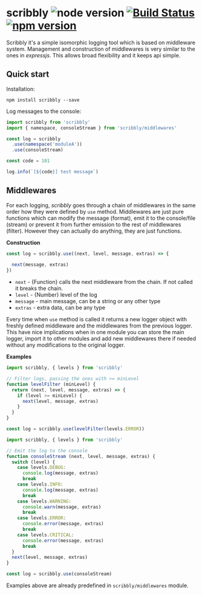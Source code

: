 # scribbly ![node version](https://img.shields.io/node/v/scribbly.svg) [![Build Status](https://travis-ci.org/pawelgalazka/scribbly.svg?branch=master)](https://travis-ci.org/pawelgalazka/scribbly) [![npm version](https://badge.fury.io/js/scribbly.svg)](https://badge.fury.io/js/scribbly)

Scribbly it's a simple isomorphic logging tool which is based on middleware system. 
Management and construction of middlewares is very similar to the ones in *expressjs*. 
This allows broad flexibility and it keeps api simple.

## Quick start

Installation:

    npm install scribbly --save
    

Log messages to the console:

```javascript
import scribbly from 'scribbly'
import { namespace, consoleStream } from 'scribbly/middlewares'

const log = scribbly
  .use(namespace('moduleA'))
  .use(consoleStream)

const code = 101

log.info(`[${code}] test message`)
```

## Middlewares

For each logging, *scribbly* goes through a chain of middlewares in the same order how
they were defined by `use` method. Middlewares are just pure functions which can
modify the message (format), emit it to the console/file (stream) or prevent it from 
further emission to the rest of middlewares (filter). However they can actually do 
anything, they are just functions.

**Construction**

```javascript
const log = scribbly.use((next, level, message, extras) => {
  
  next(message, extras)
})
```

- `next` - {Function} calls the next middleware from the chain. If not called it breaks the chain.
- `level` - {Number} level of the log
- `message` - main message, can be a string or any other type
- `extras` - extra data, can be any type

Every time when `use` method is called it returns a new logger object with freshly defined
middleware and the middlewares from the previous logger. This have nice implications 
when in one module you can store the main logger, import it to other modules and
add new middlewares there if needed without any modifications to the original 
logger.

**Examples**

```javascript
import scribbly, { levels } from 'scribbly'

// Filter logs, passing the ones with >= minLevel
function levelFilter (minLevel) {
  return (next, level, message, extras) => {
    if (level >= minLevel) {
      next(level, message, extras)
    }
  }
}

const log = scribbly.use(levelFilter(levels.ERROR))
```

```javascript
import scribbly, { levels } from 'scribbly'

// Emit the log to the console
function consoleStream (next, level, message, extras) {
  switch (level) {
    case levels.DEBUG:
      console.log(message, extras)
      break
    case levels.INFO:
      console.log(message, extras)
      break
    case levels.WARNING:
      console.warn(message, extras)
      break
    case levels.ERROR:
      console.error(message, extras)
      break
    case levels.CRITICAL:
      console.error(message, extras)
      break
  }
  next(level, message, extras)
}

const log = scribbly.use(consoleStream)
```

Examples above are already predefined in `scribbly/middlewares` module.